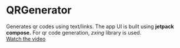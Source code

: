 # QRGenerator
Generates qr codes using text/links.
The app UI is built using <b>jetpack compose.</b>
For qr code generation, *zxing* library is used.
<br>
[Watch the video](https://youtu.be/m2Z-ss_8nMg)
